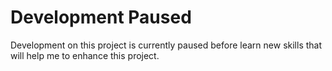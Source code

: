 # Development Paused

Development on this project is currently paused before learn new skills that will help me to enhance this project.